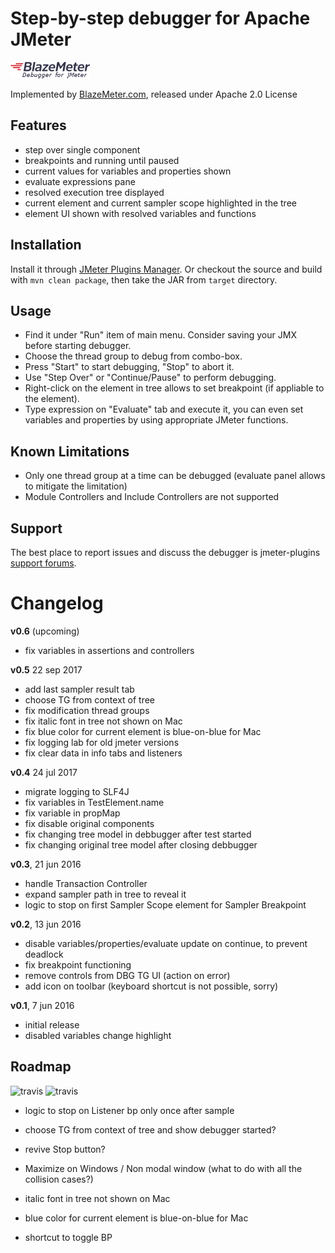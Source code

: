 # Step-by-step debugger for Apache JMeter 

![logo](/src/main/resources/com/blazemeter/jmeter/debugger/logo.png) 

Implemented by [BlazeMeter.com](http://blazemeter.com/), released under Apache 2.0 License 

## Features
 - step over single component
 - breakpoints and running until paused
 - current values for variables and properties shown
 - evaluate expressions pane 
 - resolved execution tree displayed
 - current element and current sampler scope highlighted in the tree
 - element UI shown with resolved variables and functions

## Installation

Install it through [JMeter Plugins Manager](http://jmeter-plugins.org/wiki/PluginsManager/). Or checkout the source and build with `mvn clean package`, then take the JAR from `target` directory.

## Usage

 - Find it under "Run" item of main menu. Consider saving your JMX before starting debugger.
 - Choose the thread group to debug from combo-box. 
 - Press "Start" to start debugging, "Stop" to abort it. 
 - Use "Step Over" or "Continue/Pause" to perform debugging.
 - Right-click on the element in tree allows to set breakpoint (if appliable to the element).
 - Type expression on "Evaluate" tab and execute it, you can even set variables and properties by using appropriate JMeter functions.
 
## Known Limitations 
 - Only one thread group at a time can be debugged (evaluate panel allows to mitigate the limitation)
 - Module Controllers and Include Controllers are not supported

## Support

The best place to report issues and discuss the debugger is jmeter-plugins [support forums](https://groups.google.com/forum/#!forum/jmeter-plugins/).

# Changelog

__v0.6__ (upcoming)
 - fix variables in assertions and controllers  

__v0.5__ 22 sep 2017
 - add last sampler result tab
 - choose TG from context of tree
 - fix modification thread groups   
 - fix italic font in tree not shown on Mac
 - fix blue color for current element is blue-on-blue for Mac
 - fix logging lab for old jmeter versions
 - fix clear data in info tabs and listeners

__v0.4__ 24 jul 2017
 - migrate logging to SLF4J
 - fix variables in TestElement.name
 - fix variable in propMap
 - fix disable original components
 - fix changing tree model in debbugger after test started
 - fix changing original tree model after closing debbugger

__v0.3__, 21 jun 2016
 - handle Transaction Controller
 - expand sampler path in tree to reveal it
 - logic to stop on first Sampler Scope element for Sampler Breakpoint

__v0.2__, 13 jun 2016
 - disable variables/properties/evaluate update on continue, to prevent deadlock
 - fix breakpoint functioning
 - remove controls from DBG TG UI (action on error)
 - add icon on toolbar (keyboard shortcut is not possible, sorry)

__v0.1__, 7 jun 2016
 - initial release 
 - disabled variables change highlight

## Roadmap

![travis](https://img.shields.io/travis/Blazemeter/jmeter-debugger.svg)
![travis](https://img.shields.io/codecov/c/github/Blazemeter/jmeter-debugger.svg)

 - logic to stop on Listener bp only once after sample 
 - choose TG from context of tree and show debugger started? 
 - revive Stop button?
 - Maximize on Windows / Non modal window (what to do with all the collision cases?) 
 
 - italic font in tree not shown on Mac
 - blue color for current element is blue-on-blue for Mac
 - shortcut to toggle BP
 
 
